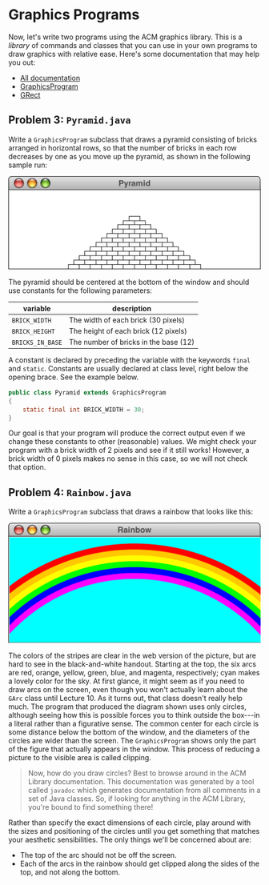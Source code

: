 # Graphics Programs

Now, let's write two programs using the ACM graphics library. This is a
*library* of commands and classes that you can use in your own programs to draw
graphics with relative ease. Here's some documentation that may help you out:

* [All documentation](http://cs.stanford.edu/people/eroberts/jtf/javadoc/student/acm/graphics/)
* [GraphicsProgram](http://cs.stanford.edu/people/eroberts/jtf/javadoc/student/acm/program/GraphicsProgram.html)
* [GRect](http://cs.stanford.edu/people/eroberts/jtf/javadoc/student/acm/graphics/GRect.html)

## Problem 3: `Pyramid.java`

Write a `GraphicsProgram` subclass that draws a pyramid consisting of bricks
arranged in horizontal rows, so that the number of bricks in each row decreases
by one as you move up the pyramid, as shown in the following sample run:

![](simplejava1.png)

The pyramid should be centered at the bottom of the window and should use
constants for the following parameters:

| variable         | description                           |
|------------------|---------------------------------------|
| `BRICK_WIDTH`    | The width of each brick (30 pixels)   |
| `BRICK_HEIGHT`   | The height of each brick (12 pixels)  |
| `BRICKS_IN_BASE` | The number of bricks in the base (12) |

A constant is declared by preceding the variable with the keywords `final` and
`static`. Constants are usually declared at class level, right below the opening
brace. See the example below.

~~~ java
public class Pyramid extends GraphicsProgram
{
    static final int BRICK_WIDTH = 30;
}
~~~

Our goal is that your program will produce the correct output even if we change
these constants to other (reasonable) values. We might check your program with
a brick width of 2 pixels and see if it still works! However, a brick width of
0 pixels makes no sense in this case, so we will not check that option.

## Problem 4: `Rainbow.java`

Write a `GraphicsProgram` subclass that draws a rainbow that looks like this:

![](simplejava2.png)

The colors of the stripes are clear in the web version of the picture, but are
hard to see in the black-and-white handout. Starting at the top, the six arcs
are red, orange, yellow, green, blue, and magenta, respectively; cyan makes a
lovely color for the sky. At first glance, it might seem as if you need to draw
arcs on the screen, even though you won't actually learn about the `GArc` class
until Lecture 10. As it turns out, that class doesn't really help much. The
program that produced the diagram shown uses only circles, although seeing how
this is possible forces you to think outside the box---in a literal rather than a
figurative sense. The common center for each circle is some distance below the
bottom of the window, and the diameters of the circles are wider than the
screen. The `GraphicsProgram` shows only the part of the figure that actually
appears in the window. This process of reducing a picture to the visible area
is called clipping.

> Now, how do you draw circles? Best to browse around in the ACM Library 
documentation. This documentation was generated by a tool called `javadoc`
which generates documentation from all comments in a set of Java classes. So,
if looking for anything in the ACM Library, you're bound to find something
there!

Rather than specify the exact dimensions of each circle, play around with the
sizes and positioning of the circles until you get something that matches your
aesthetic sensibilities. The only things we'll be concerned about are:

* The top of the arc should not be off the screen.
* Each of the arcs in the rainbow should get clipped along the sides of the top,
  and not along the bottom.
